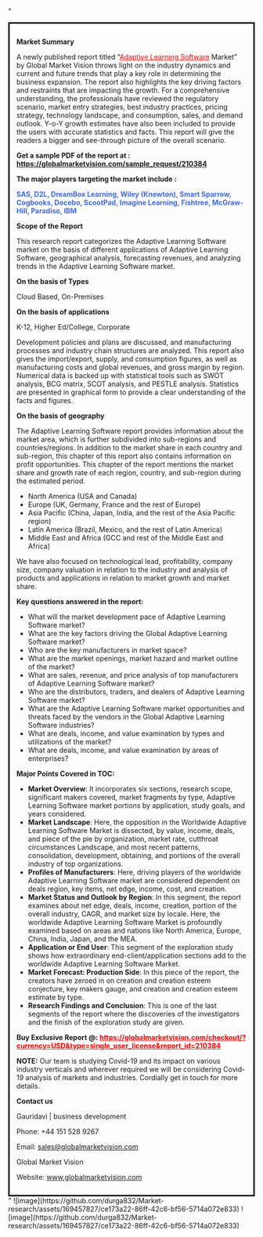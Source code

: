 "<div style='border: 3px solid black; padding: 1em;'>

<strong>Market Summary</strong>

A newly published report titled “<a style='color: #ff0000;' href='https://globalmarketvision.com/reports/global-adaptive-learning-software-market/210384'>Adaptive Learning Software</a> Market” by Global Market Vision throws light on the industry dynamics and current and future trends that play a key role in determining the business expansion. The report also highlights the key driving factors and restraints that are impacting the growth. For a comprehensive understanding, the professionals have reviewed the regulatory scenario, market entry strategies, best industry practices, pricing strategy, technology landscape, and consumption, sales, and demand outlook. Y-o-Y growth estimates have also been included to provide the users with accurate statistics and facts. This report will give the readers a bigger and see-through picture of the overall scenario.

<strong>Get a sample PDF of the report at </strong><strong>:</strong><strong> <a style='color: #ff0000;' href='https://globalmarketvision.com/sample_request/210384?utm_source=linkedinPulse&utm_medium=Durga&utm_campaign=Durga'><strong>https://globalmarketvision.com/sample_request/210384</strong></a></strong>

<strong>The major players targeting the market include :</strong>

<strong style='color: #4169e1;'>SAS, D2L, DreamBox Learning, Wiley (Knewton), Smart Sparrow, Cogbooks, Docebo, ScootPad, Imagine Learning, Fishtree, McGraw-Hill, Paradiso, IBM</strong>

<strong>Scope of the Report</strong>

This research report categorizes the Adaptive Learning Software market on the basis of different applications of Adaptive Learning Software, geographical analysis, forecasting revenues, and analyzing trends in the Adaptive Learning Software market.

<strong>On the basis of Types</strong>

Cloud Based, On-Premises

<strong>On the basis of applications</strong>

K-12, Higher Ed/College, Corporate

Development policies and plans are discussed, and manufacturing processes and industry chain structures are analyzed. This report also gives the import/export, supply, and consumption figures, as well as manufacturing costs and global revenues, and gross margin by region. Numerical data is backed up with statistical tools such as SWOT analysis, BCG matrix, SCOT analysis, and PESTLE analysis. Statistics are presented in graphical form to provide a clear understanding of the facts and figures.

<strong>On the basis of geography</strong>

The Adaptive Learning Software report provides information about the market area, which is further subdivided into sub-regions and countries/regions. In addition to the market share in each country and sub-region, this chapter of this report also contains information on profit opportunities. This chapter of the report mentions the market share and growth rate of each region, country, and sub-region during the estimated period.
<ul>
  <li>North America (USA and Canada)</li>
  <li>Europe (UK, Germany, France and the rest of Europe)</li>
  <li>Asia Pacific (China, Japan, India, and the rest of the Asia Pacific region)</li>
  <li>Latin America (Brazil, Mexico, and the rest of Latin America)</li>
  <li>Middle East and Africa (GCC and rest of the Middle East and Africa)</li>
</ul>
We have also focused on technological lead, profitability, company size, company valuation in relation to the industry and analysis of products and applications in relation to market growth and market share.

<strong>Key questions answered in the report:</strong>
<ul>
  <li>What will the market development pace of Adaptive Learning Software market?</li>
  <li>What are the key factors driving the Global Adaptive Learning Software market?</li>
  <li>Who are the key manufacturers in market space?</li>
  <li>What are the market openings, market hazard and market outline of the market?</li>
  <li>What are sales, revenue, and price analysis of top manufacturers of Adaptive Learning Software market?</li>
  <li>Who are the distributors, traders, and dealers of Adaptive Learning Software market?</li>
  <li>What are the Adaptive Learning Software market opportunities and threats faced by the vendors in the Global Adaptive Learning Software industries?</li>
  <li>What are deals, income, and value examination by types and utilizations of the market?</li>
  <li>What are deals, income, and value examination by areas of enterprises?</li>
</ul>
<strong>Major Points Covered in TOC:</strong>
<ul>
  <li><strong>Market Overview</strong>: It incorporates six sections, research scope, significant makers covered, market fragments by type, Adaptive Learning Software market portions by application, study goals, and years considered.</li>
  <li><strong>Market Landscape</strong>: Here, the opposition in the Worldwide Adaptive Learning Software Market is dissected, by value, income, deals, and piece of the pie by organization, market rate, cutthroat circumstances Landscape, and most recent patterns, consolidation, development, obtaining, and portions of the overall industry of top organizations.</li>
  <li><strong>Profiles of Manufacturers</strong>: Here, driving players of the worldwide Adaptive Learning Software market are considered dependent on deals region, key items, net edge, income, cost, and creation.</li>
  <li><strong>Market Status and Outlook by Region</strong>: In this segment, the report examines about net edge, deals, income, creation, portion of the overall industry, CAGR, and market size by locale. Here, the worldwide Adaptive Learning Software Market is profoundly examined based on areas and nations like North America, Europe, China, India, Japan, and the MEA.</li>
  <li><strong>Application or End User</strong>: This segment of the exploration study shows how extraordinary end-client/application sections add to the worldwide Adaptive Learning Software Market.</li>
  <li><strong>Market Forecast: Production Side</strong>: In this piece of the report, the creators have zeroed in on creation and creation esteem conjecture, key makers gauge, and creation and creation esteem estimate by type.</li>
  <li><strong>Research Findings and Conclusion</strong>: This is one of the last segments of the report where the discoveries of the investigators and the finish of the exploration study are given.</li>
</ul>
<strong>Buy Exclusive Report @: <strong><a style='color: #ff0000;' href='https://globalmarketvision.com/checkout/?currency=USD&type=single_user_license&report_id=210384?utm_source=linkedinPulse&utm_medium=Durga&utm_campaign=Durga'>https://globalmarketvision.com/checkout/?currency=USD&type=single_user_license&report_id=210384</a></strong></strong>

<strong>NOTE:</strong> Our team is studying Covid-19 and its impact on various industry verticals and wherever required we will be considering Covid-19 analysis of markets and industries. Cordially get in touch for more details.

<strong>Contact us</strong>

Gauridavi | business development

Phone: +44 151 528 9267

Email: <a href='mailto:sales@globalmarketvision.com'>sales@globalmarketvision.com</a>

Global Market Vision

Website: <a href='http://www.globalmarketvision.com/'>www.globalmarketvision.com</a>

</div>"
![image](https://github.com/durga832/Market-research/assets/169457827/ce173a22-86ff-42c6-bf56-5714a072e833)
![image](https://github.com/durga832/Market-research/assets/169457827/ce173a22-86ff-42c6-bf56-5714a072e833)
